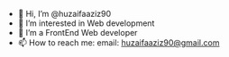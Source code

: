 - 👋 Hi, I’m @huzaifaaziz90
- 👀 I’m interested in Web development
- 🌱 I’m a FrontEnd Web developer
- 📫 How to reach me: email: huzaifaaziz90@gmail.com

<!---
huzaifaaziz90/huzaifaaziz90 is a ✨ special ✨ repository because its `README.md` (this file) appears on your GitHub profile.
You can click the Preview link to take a look at your changes.
--->
